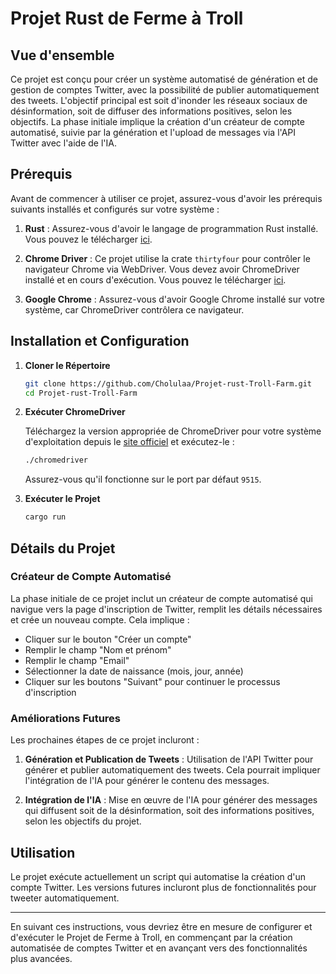 # Projet Rust de Ferme à Troll

## Vue d'ensemble

Ce projet est conçu pour créer un système automatisé de génération et de gestion de comptes Twitter, avec la possibilité de publier automatiquement des tweets. L'objectif principal est soit d'inonder les réseaux sociaux de désinformation, soit de diffuser des informations positives, selon les objectifs. La phase initiale implique la création d'un créateur de compte automatisé, suivie par la génération et l'upload de messages via l'API Twitter avec l'aide de l'IA.

## Prérequis

Avant de commencer à utiliser ce projet, assurez-vous d'avoir les prérequis suivants installés et configurés sur votre système :

1. **Rust** : Assurez-vous d'avoir le langage de programmation Rust installé. Vous pouvez le télécharger [ici](https://www.rust-lang.org/tools/install).

2. **Chrome Driver** : Ce projet utilise la crate `thirtyfour` pour contrôler le navigateur Chrome via WebDriver. Vous devez avoir ChromeDriver installé et en cours d'exécution. Vous pouvez le télécharger [ici](https://sites.google.com/a/chromium.org/chromedriver/downloads).

3. **Google Chrome** : Assurez-vous d'avoir Google Chrome installé sur votre système, car ChromeDriver contrôlera ce navigateur.

## Installation et Configuration

1. **Cloner le Répertoire**

   ```sh
   git clone https://github.com/Cholulaa/Projet-rust-Troll-Farm.git
   cd Projet-rust-Troll-Farm
   ```

2. **Exécuter ChromeDriver**

   Téléchargez la version appropriée de ChromeDriver pour votre système d'exploitation depuis le [site officiel](https://sites.google.com/a/chromium.org/chromedriver/downloads) et exécutez-le :

   ```sh
   ./chromedriver
   ```

   Assurez-vous qu'il fonctionne sur le port par défaut `9515`.

3. **Exécuter le Projet**

   ```sh
   cargo run
   ```

## Détails du Projet

### Créateur de Compte Automatisé

La phase initiale de ce projet inclut un créateur de compte automatisé qui navigue vers la page d'inscription de Twitter, remplit les détails nécessaires et crée un nouveau compte. Cela implique :

- Cliquer sur le bouton "Créer un compte"
- Remplir le champ "Nom et prénom"
- Remplir le champ "Email"
- Sélectionner la date de naissance (mois, jour, année)
- Cliquer sur les boutons "Suivant" pour continuer le processus d'inscription

### Améliorations Futures

Les prochaines étapes de ce projet incluront :

1. **Génération et Publication de Tweets** : Utilisation de l'API Twitter pour générer et publier automatiquement des tweets. Cela pourrait impliquer l'intégration de l'IA pour générer le contenu des messages.

2. **Intégration de l'IA** : Mise en œuvre de l'IA pour générer des messages qui diffusent soit de la désinformation, soit des informations positives, selon les objectifs du projet.

## Utilisation

Le projet exécute actuellement un script qui automatise la création d'un compte Twitter. Les versions futures incluront plus de fonctionnalités pour tweeter automatiquement.

---

En suivant ces instructions, vous devriez être en mesure de configurer et d'exécuter le Projet de Ferme à Troll, en commençant par la création automatisée de comptes Twitter et en avançant vers des fonctionnalités plus avancées.